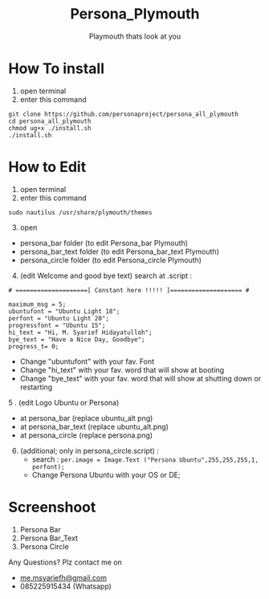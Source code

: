 <div align="center">
	<h1>Persona_Plymouth</h1>
	<p>Playmouth thats look at you</p>
</div>



# How To install

1. open terminal
2. enter this command
```
git clone https://github.com/personaproject/persona_all_plymouth
cd persona_all_plymouth
chmod ug+x ./install.sh
./install.sh
```
# How to Edit

1. open terminal
2. enter this command
```
sudo nautilus /usr/share/plymouth/themes
```
3. open 
  * persona_bar folder (to edit Persona_bar Plymouth)
  * persona_bar_text folder (to edit Persona_bar_text Plymouth)
  * persona_circle folder (to edit Persona_circle Plymouth)


4. (edit Welcome and good bye text) search at .script :
```
# ====================[ Constant here !!!!! ]==================== #

maximum_msg = 5;
ubuntufont = "Ubuntu Light 18";
perfont = "Ubuntu Light 20";
progressfont = "Ubuntu 15";
hi_text = "Hi, M. Syarief Hidayatulloh";
bye_text = "Have a Nice Day, Goodbye";
progress_t= 0;

```
  * Change "ubuntufont"  with your fav. Font
  * Change "hi_text"  with your fav. word that will show at booting
  * Change "bye_text"  with your fav. word that will show at shutting down or restarting
 
5 . (edit Logo Ubuntu or Persona) 
  * at persona_bar (replace ubuntu_alt png)
  * at persona_bar_text (replace ubuntu_alt.png)
  * at persona_circle (replace persona.png)
6. (additional; only in persona_circle.script) : 
    * search : ``` per.image = Image.Text ("Persona Ubuntu",255,255,255,1, perfont); ```
    * Change Persona Ubuntu with your OS or DE;

# Screenshoot
1. Persona Bar
2. Persona Bar_Text
3. Persona Circle



Any Questions?
Plz contact me on
* me.msyariefh@gmail.com
* 085225915434 (Whatsapp)

